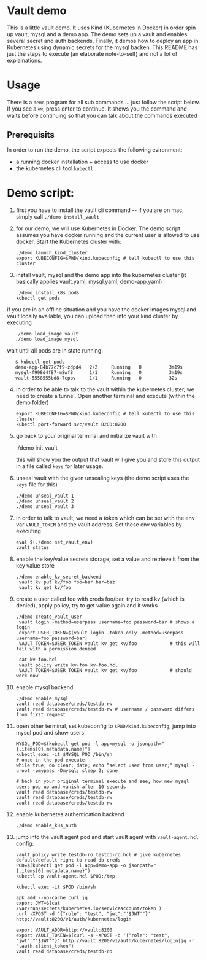 # Vault demo

This is a little vault demo. It uses Kind (Kubernetes in Docker) in order spin up vault, mysql and a demo app.
The demo sets up a vault and enables several secret and auth backends. Finally, it demos how to deploy an app in Kubernetes using dynamic secrets for the mysql backen.
This README has just the steps to execute (an elaborate note-to-self) and not a lot of explainations.

# Usage

There is a `demo` program for all sub commands ... just follow the script below. If you see a 💤, press enter to continue. It shows you the command and waits before continuing so that you can talk about the commands executed

## Prerequisits

In order to run the demo, the script expects the following evironment:

- a running docker installation + access to use docker
- the kubernetes cli tool `kubectl`

# Demo script:

1. first you have to install the vault cli command -- if you are on mac, simply call `./demo install_vault`

2. for our demo, we will use Kubernetes in Docker. The demo script assumes you have docker running and the current user is allowed to use docker. Start the Kubernetes cluster with: 

       ./demo launch_kind_cluster
       export KUBECONFIG=$PWD/kind.kubeconfig # tell kubectl to use this cluster

3. install vault, mysql and the demo app into the kubernetes cluster (it basically applies vault.yaml, mysql.yaml, demo-app.yaml)

       ./demo install_k8s_pods
       kubectl get pods

  if you are in an offline situation and you have the docker images mysql and vault locally available, you can upload then into your kind cluster by executing

       ./demo load_image vault
       ./demo load_image mysql

   wait until all pods are in state running:

       $ kubectl get pods
       demo-app-84b77c7f9-zdpd4   2/2     Running   0          3m19s
       mysql-f998d4f87-m8wf8      1/1     Running   0          3m19s
       vault-5558555bd8-7cppv     1/1     Running   0          32s

4. in order to be able to talk to the vault within the kubernetes cluster, we need to create a tunnel. Open another terminal and execute (within the demo folder)

       export KUBECONFIG=$PWD/kind.kubeconfig # tell kubectl to use this cluster
       kubectl port-forward svc/vault 8200:8200

5. go back to your original terminal and initialize vault with

      ./demo init_vault

   this will show you the output that vault will give you and store this output in a file called `keys` for later usage.

6. unseal vault with the given unsealing keys (the demo script uses the `keys` file for this)

       ./demo unseal_vault 1
       ./demo unseal_vault 2
       ./demo unseal_vault 3

7. in order to talk to vault, we need a token which can be set with the env var `VAULT_TOKEN` and the vault address. Set these env variables by executing

       eval $(./demo set_vault_env)
       vault status

8. enable the key/value secrets storage, set a value and retrieve it from the key value store

       ./demo enable_kv_secret_backend
        vault kv put kv/foo foo=bar bar=baz
        vault kv get kv/foo

9. create a user called foo with creds foo/bar, try to read kv (which is denied), apply policy, try to get value again and it works

       ./demo create_vault_user
        vault login -method=userpass username=foo password=bar # shows a login
        export USER_TOKEN=$(vault login -token-only -method=userpass username=foo password=bar)
        VAULT_TOKEN=$USER_TOKEN vault kv get kv/foo            # this will fail with a permission denied

        cat kv-foo.hcl
        vault policy write kv-foo kv-foo.hcl
        VAULT_TOKEN=$USER_TOKEN vault kv get kv/foo            # should work now

10. enable mysql backend

        ./demo enable_mysql
        vault read database/creds/testdb-rw
        vault read database/creds/testdb-rw # username / password differs from first request

11. open other terminal, set kubeconfig to `$PWD/kind.kubeconfig`, jump into mysql pod and show users

        MYSQL_POD=$(kubectl get pod -l app=mysql -o jsonpath="{.items[0].metadata.name}")
        kubectl exec -it $MYSQL_POD /bin/sh
        # once in the pod execute:
        while true; do clear; date; echo "select user from user;"|mysql -uroot -pmypass -Dmysql; sleep 2; done

        # back in your original terminal execute and see, how new mysql users pop up and vanish after 10 seconds
        vault read database/creds/testdb-rw
        vault read database/creds/testdb-rw
        vault read database/creds/testdb-rw

12. enable kubernetes authentication backend

        ./demo enable_k8s_auth

13. jump into the vault agent pod and start vault agent with `vault-agent.hcl` config:

        vault policy write testdb-ro testdb-ro.hcl # give kubernetes default/default right to read db creds
        POD=$(kubectl get pod -l app=demo-app -o jsonpath="{.items[0].metadata.name}")
        kubectl cp vault-agent.hcl $POD:/tmp

        kubectl exec -it $POD /bin/sh

        apk add --no-cache curl jq
        export JWT=$(cat /var/run/secrets/kubernetes.io/serviceaccount/token )
        curl -XPOST -d '{"role": "test", "jwt":"'$JWT'"}' http://vault:8200/v1/auth/kubernetes/login

        export VAULT_ADDR=http://vault:8200
        export VAULT_TOKEN=$(curl -s -XPOST -d '{"role": "test", "jwt":"'$JWT'"}' http://vault:8200/v1/auth/kubernetes/login|jq -r ".auth.client_token")
        vault read database/creds/testdb-ro


